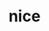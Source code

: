 ---
category: 4-letters
denotation: null
name: nice
reference_link: https://www.etymonline.com/word/nice
root_language: null
root_name: null
title: nice
type: free
word_sums:
- respelling: nice
  sum: 'Nice + '
---